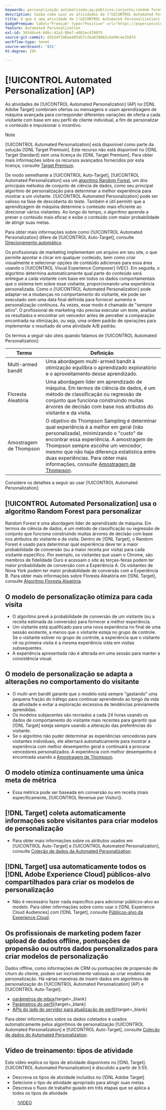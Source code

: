 ```yaml
---
keywords: personalização automatizada;ap;públicos;conjunto;random forest;multi-armed bandit;thompson sampling;ml;aprendizado de máquina
description: Saiba como usar as atividades de [!UICONTROL Automated Personalization] (AP) no  [!DNL Adobe Target] que usam aprendizagem de máquina avançada para corresponder diferentes variações de oferta a cada visitante.
title: O que é uma atividade de [!UICONTROL Automated Personalization] (AP)?
badgePremium: label="Premium" type="Positive" url="https://experienceleague.adobe.com/docs/target/using/introduction/intro.html?lang=pt-BR#premium newtab=true" tooltip="Consulte o que está incluído no Target Premium."
feature: Automated Personalization
exl-id: 3654dce4-0d6c-42a3-8be7-e081ec478075
source-git-commit: d5b24f298ae405d57c2ba639082cbe99c4e358fd
workflow-type: tm+mt
source-wordcount: '931'
ht-degree: 29%

---
```


# [!UICONTROL Automated Personalization] (AP)

As atividades de [!UICONTROL Automated Personalization] (AP) no [!DNL Adobe Target] combinam ofertas ou mensagens e usam aprendizagem de máquina avançada para corresponder diferentes variações de oferta a cada visitante com base em seu perfil de cliente individual, a fim de personalizar o conteúdo e impulsionar o incentivo.

>[!NOTE]
>
>[!UICONTROL Automated Personalization] está disponível como parte da solução [!DNL Target Premium]. Este recurso não está disponível no [!DNL Target Standard] sem uma licença do [!DNL Target Premium]. Para obter mais informações sobre os recursos avançados fornecidos por esta licença, consulte [Target Premium](/help/main/c-intro/intro.md#premium).

De modo semelhante a [!UICONTROL Auto-Target], [!UICONTROL Automated Personalization] usa um [algoritmo Random Forest](/help/main/c-activities/t-automated-personalization/algo-random-forest.md), um dos principais métodos de conjunto de ciência de dados, como seu principal algoritmo de personalização para determinar a melhor experiência para mostrar a um visitante. [!UICONTROL Automated Personalization] pode ser valioso na fase de descoberta do teste. Também é útil permitir que a aprendizagem de máquina determine o conteúdo mais eficiente ao direcionar vários visitantes. Ao longo do tempo, o algoritmo aprende a prever o conteúdo mais eficaz e exibe o conteúdo com maior probabilidade de atingir suas metas.

Para obter mais informações sobre como [!UICONTROL Automated Personalization] difere de [!UICONTROL Auto-Target], consulte [Direcionamento automático](/help/main/c-activities/auto-target/auto-target-to-optimize.md#section_BA4D83BE40F14A96BE7CBC7C7CF2A8FB).

Os profissionais de marketing implementam um arquivo em seu site, o que permite apontar e clicar em qualquer conteúdo, bem como criar visualmente e selecionar opções de conteúdo adicionais para essa área usando o [!UICONTROL Visual Experience Composer] (VEC). Em seguida, o algoritmo determina automaticamente qual parte do conteúdo será entregue a cada visitante com base em todos os dados comportamentais que o sistema tem sobre esse visitante, proporcionando uma experiência personalizada. Como o [!UICONTROL Automated Personalization] pode adaptar-se a mudanças no comportamento do visitante, ele pode ser executado sem uma data final definida para fornecer aumento e personalização contínuos. Às vezes, esse modo é chamado de &quot;sempre ativo&quot;. O profissional de marketing não precisa executar um teste, analisar os resultados e encontrar um vencedor antes de perceber a comparação encontrada na otimização, ou seja, uma ordem padrão de operações para implementar o resultado de uma atividade A/B padrão.

Os termos a seguir são úteis quando falamos de [!UICONTROL Automated Personalization]:

| Termo | Definição |
|---|---|
| Multi-armed bandit | Uma abordagem multi-armed bandit à otimização equilibra o aprendizado exploratório e o aproveitamento desse aprendizado. |
| Floresta Aleatória | Uma abordagem líder em aprendizado de máquina. Em termos de ciência de dados, é um método de classificação ou regressão de conjunto que funciona construindo muitas árvores de decisão com base nos atributos do visitante e da visita. |
| Amostragem de Thompson | O objetivo do Thompson Sampling é determinar qual experiência é a melhor em geral (não personalizada), minimizando o &quot;custo&quot; de encontrar essa experiência. A amostragem de Thompson sempre escolhe um vencedor, mesmo que não haja diferença estatística entre duas experiências. Para obter mais informações, consulte [Amostragem de Thompson](https://en.wikipedia.org/wiki/Thompson_sampling). |

Considere os detalhes a seguir ao usar [!UICONTROL Automated Personalization]:

## [!UICONTROL Automated Personalization] usa o algoritmo Random Forest para personalizar

Random Forest é uma abordagem líder de aprendizado de máquina. Em termos de ciência de dados, é um método de classificação ou regressão de conjunto que funciona construindo muitas árvores de decisão com base nos atributos do visitante e da visita. Dentro de [!DNL Target], o Random Forest é usado para determinar qual experiência deve ter a maior probabilidade de conversão (ou a maior receita por visita) para cada visitante específico. Por exemplo, os visitantes que usam o Chrome, são membros de fidelidade Ouro e acessam o site às terças-feiras podem ter maior probabilidade de conversão com a Experiência A. Os visitantes de Nova York podem ter maior probabilidade de conversão com a Experiência B. Para obter mais informações sobre Floresta Aleatória em [!DNL Target], consulte [Algoritmo Floresta Aleatória](/help/main/c-activities/t-automated-personalization/algo-random-forest.md).

## O modelo de personalização otimiza para cada visita

* O algoritmo prevê a probabilidade de conversão de um visitante (ou a receita estimada da conversão) para fornecer a melhor experiência.
* Um visitante está qualificado para uma nova experiência no final de uma sessão existente, a menos que o visitante esteja no grupo de controle. Se o visitante estiver no grupo de controle, a experiência que o visitante vê na primeira visita é a mesma experiência vista em visitas subsequentes.
* A experiência apresentada não é alterada em uma sessão para manter a consistência visual.

## O modelo de personalização se adapta a alterações no comportamento do visitante

* O multi-arm bandit garante que o modelo está sempre &quot;gastando&quot; uma pequena fração do tráfego para continuar aprendendo ao longo da vida da atividade e evitar a exploração excessiva de tendências previamente aprendidas.
* Os modelos subjacentes são recriados a cada 24 horas usando os dados de comportamento do visitante mais recentes para garantir que [!DNL Target] esteja sempre usando a alteração das preferências do visitante.
* Se o algoritmo não puder determinar as experiências vencedoras para visitantes individuais, ele alternará automaticamente para mostrar a experiência com melhor desempenho geral e continuará a procurar vencedores personalizados. A experiência com melhor desempenho é encontrada usando a [Amostragem de Thompson](https://en.wikipedia.org/wiki/Thompson_sampling).

## O modelo otimiza continuamente uma única meta de métrica

* Essa métrica pode ser baseada em conversão ou em receita (mais especificamente, [!UICONTROL Revenue per Visitor]).

## [!DNL Target] coleta automaticamente informações sobre visitantes para criar modelos de personalização

* Para obter mais informações sobre os atributos usados em [!UICONTROL Auto-Target] e [!UICONTROL Automated Personalization], consulte [Coleção de dados da Automated Personalization](/help/main/c-activities/t-automated-personalization/ap-data.md).

## [!DNL Target] usa automaticamente todos os [!DNL Adobe Experience Cloud] públicos-alvo compartilhados para criar os modelos de personalização

* Não é necessário fazer nada específico para adicionar públicos-alvo ao modelo. Para obter informações sobre como usar o [!DNL Experience Cloud Audiences] com [!DNL Target], consulte [Públicos-alvo da Experience Cloud](/help/main/c-integrating-target-with-mac/mmp.md).

## Os profissionais de marketing podem fazer upload de dados offline, pontuações de propensão ou outros dados personalizados para criar modelos de personalização

Dados offline, como informações de CRM ou pontuações de propensão de churn do cliente, podem ser incrivelmente valiosos ao criar modelos de personalização. Há várias maneiras de inserir dados em algoritmos de personalização do [!UICONTROL Automated Personalization] (AP) e [!UICONTROL Auto-Target].

* [parâmetros de mbox](https://experienceleague.adobe.com/docs/target-dev/developer/implementation/methods/methods-to-get-data-into-target.html?lang=pt-BR){target=_blank}
* [Parâmetros do perfil](https://experienceleague.adobe.com/docs/target-dev/developer/implementation/methods/methods-to-get-data-into-target.html?lang=pt-BR){target=_blank}
* [APIs do lado do servidor para atualização de perfil](https://experienceleague.adobe.com/docs/target-dev/developer/implementation/methods/methods-to-get-data-into-target.html?lang=pt-BR){target=_blank}

Para obter informações sobre os dados coletados e usados automaticamente pelos algoritmos de personalização [!UICONTROL Automated Personalization] e [!UICONTROL Auto-Target], consulte [Coleção de dados do Automated Personalization](/help/main/c-activities/t-automated-personalization/ap-data.md).

## Vídeo de treinamento: tipos de atividade

Este vídeo explica os tipos de atividade disponíveis no [!DNL Target]. [!UICONTROL Automated Personalization] é discutido a partir de 5:55.

* Descreva os tipos de atividade incluídos no [!DNL Adobe Target]
* Selecione o tipo de atividade apropriado para atingir suas metas
* Descreva o fluxo de trabalho guiado em três etapas que se aplica a todos os tipos de atividade

>[!VIDEO](https://video.tv.adobe.com/v/31290?captions=por_br)
